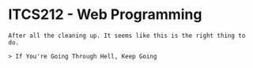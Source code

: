 # ITCS212 - Web Programming
    After all the cleaning up. It seems like this is the right thing to do.
    
    > If You're Going Through Hell, Keep Going 